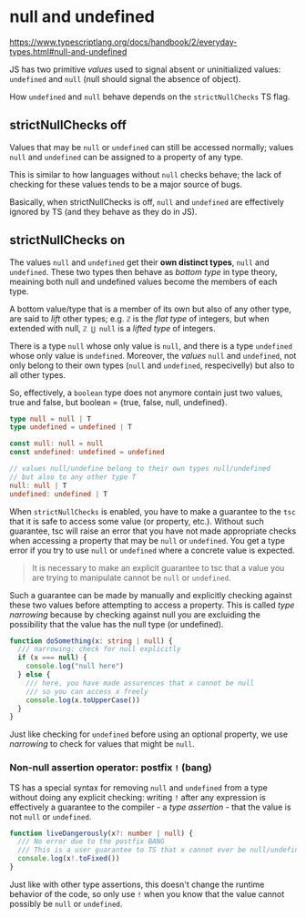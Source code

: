 # null and undefined

https://www.typescriptlang.org/docs/handbook/2/everyday-types.html#null-and-undefined

JS has two primitive *values* used to signal absent or uninitialized values: `undefined` and `null` (null should signal the absence of object).

How `undefined` and `null` behave depends on the `strictNullChecks` TS flag.

## strictNullChecks off

Values that may be `null` or `undefined` can still be accessed normally; values `null` and `undefined` can be assigned to a property of any type.

This is similar to how languages without `null` checks behave; the lack of checking for these values tends to be a major source of bugs.

Basically, when strictNullChecks is off, `null` and `undefined` are effectively ignored by TS (and they behave as they do in JS).

## strictNullChecks on

The values `null` and `undefined` get their **own distinct types**, `null` and `undefined`. These two types then behave as *bottom type* in type theory, meaining both null and undefined values become the members of each type.

A bottom value/type that is a member of its own but also of any other type, are said to *lift* other types; e.g. `ℤ` is the *flat type* of integers, but when extended with null, `ℤ ⋃ null` is a *lifted type* of integers.

There is a type `null` whose only value is `null`, and 
there is a type `undefined` whose only value is `undefined`. 
Moreover, the *values* `null` and `undefined`, not only belong to their own types (`null` and `undefined`, respecivelly) but also to all other types.

So, effectively, a `boolean` type does not anymore contain just two values, true and false, but boolean = {true, false, null, undefined}.

```ts
type null = null | T
type undefined = undefined | T

const null: null = null
const undefined: undefined = undefined

// values null/undefine belong to their own types null/undefined
// but also to any other type T
null: null | T
undefined: undefined | T
```

When `strictNullChecks` is enabled, you have to make a guarantee to the `tsc` that it is safe to access some value (or property, etc.). Without such guarantee, tsc will raise an error that you have not made appropriate checks when accessing a property that may be `null` or `undefined`. You get a type error if you try to use `null` or `undefined` where a concrete value is expected.

>It is necessary to make an explicit guarantee to tsc that a value you are trying to manipulate cannot be `null` or `undefined`.

Such a guarantee can be made by manually and explicitly checking against these two values before attempting to access a property. This is called *type narrowing* because by checking against null you are excluiding the possibility that the value has the null type (or undefined).

```ts
function doSomething(x: string | null) {
  /// narrowing: check for null explicitly
  if (x === null) {
    console.log("null here")
  } else {
    /// here, you have made assurences that x cannot be null
    /// so you can access x freely
    console.log(x.toUpperCase())
  }
}
```

Just like checking for `undefined` before using an optional property, we use *narrowing* to check for values that might be `null`.


### Non-null assertion operator: postfix `!` (bang)

TS has a special syntax for removing `null` and `undefined` from a type without doing any explicit checking: writing `!` after any expression is effectively a guarantee to the compiler - a *type assertion* - that the value is not `null` or `undefined`.

```ts
function liveDangerously(x?: number | null) {
  /// No error due to the postfix BANG
  /// This is a user guarantee to TS that x cannot ever be null/undefined
  console.log(x!.toFixed())
}
```

Just like with other type assertions, this doesn't change the runtime behavior of the code, so only use `!` when you know that the value cannot possibly be `null` or `undefined`.
